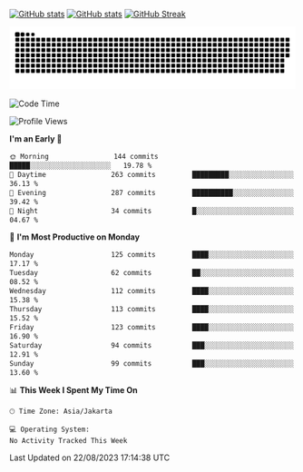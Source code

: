 [![GitHub stats](https://github-readme-stats.vercel.app/api?username=aurelioklv&card_width=500&show_icons=true&rank_icon=github&theme=solarized-dark#gh-dark-mode-only)](https://github.com/anuraghazra/github-readme-stats#gh-dark-mode-only)
[![GitHub stats](https://github-readme-stats.vercel.app/api?username=aurelioklv&card_width=500&show_icons=true&rank_icon=github&theme=buefy#gh-light-mode-only)](https://github.com/anuraghazra/github-readme-stats#gh-light-mode-only)
[![GitHub Streak](https://streak-stats.demolab.com/?user=aurelioklv&card_width=336&theme=solarized-dark)](https://git.io/streak-stats)

<picture>
  <source media="(prefers-color-scheme: dark)" srcset="https://raw.githubusercontent.com/aurelioklv/aurelioklv/snake-output/github-contribution-grid-snake-dark.svg">
  <source media="(prefers-color-scheme: light)" srcset="https://raw.githubusercontent.com/aurelioklv/aurelioklv/snake-output/github-contribution-grid-snake.svg">
  <img alt="github contribution grid snake animation" src="https://raw.githubusercontent.com/aurelioklv/aurelioklv/snake-output/github-contribution-grid-snake.svg">
</picture>

<!--START_SECTION:waka-->
![Code Time](http://img.shields.io/badge/Code%20Time-127%20hrs%2034%20mins-blue)

![Profile Views](http://img.shields.io/badge/Profile%20Views-0-blue)

**I'm an Early 🐤** 

```text
🌞 Morning                144 commits         █████░░░░░░░░░░░░░░░░░░░░   19.78 % 
🌆 Daytime                263 commits         █████████░░░░░░░░░░░░░░░░   36.13 % 
🌃 Evening                287 commits         ██████████░░░░░░░░░░░░░░░   39.42 % 
🌙 Night                  34 commits          █░░░░░░░░░░░░░░░░░░░░░░░░   04.67 % 
```
📅 **I'm Most Productive on Monday** 

```text
Monday                   125 commits         ████░░░░░░░░░░░░░░░░░░░░░   17.17 % 
Tuesday                  62 commits          ██░░░░░░░░░░░░░░░░░░░░░░░   08.52 % 
Wednesday                112 commits         ████░░░░░░░░░░░░░░░░░░░░░   15.38 % 
Thursday                 113 commits         ████░░░░░░░░░░░░░░░░░░░░░   15.52 % 
Friday                   123 commits         ████░░░░░░░░░░░░░░░░░░░░░   16.90 % 
Saturday                 94 commits          ███░░░░░░░░░░░░░░░░░░░░░░   12.91 % 
Sunday                   99 commits          ███░░░░░░░░░░░░░░░░░░░░░░   13.60 % 
```


📊 **This Week I Spent My Time On** 

```text
🕑︎ Time Zone: Asia/Jakarta

💻 Operating System: 
No Activity Tracked This Week
```


 Last Updated on 22/08/2023 17:14:38 UTC
<!--END_SECTION:waka-->
